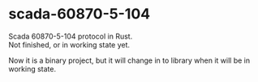 # scada-60870-5-104
Scada 60870-5-104 protocol in Rust.  
Not finished, or in working state yet.

Now it is a binary project, but it will change in to library when it will be in working state.
